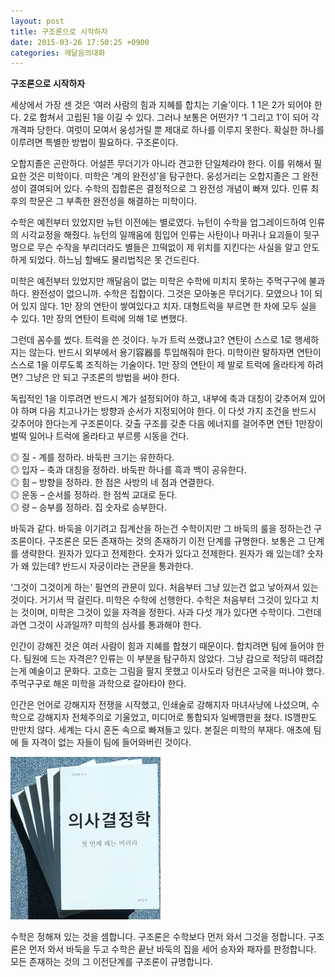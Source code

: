 ```yaml
---
layout: post
title: 구조론으로 시작하자
date: 2015-03-26 17:50:25 +0900
categories: 깨달음의대화
---
```

**구조론으로 시작하자** 


  


세상에서 가장 센 것은 ‘여러 사람의 힘과 지혜를 합치는 기술’이다. 1 1은 2가 되어야 한다. 2로 합쳐서 고립된 1을 이길 수 있다. 그러나 보통은 어떤가? ‘1 그리고 1’이 되어 각개격파 당한다. 여럿이 모여서 웅성거릴 뿐 제대로 하나를 이루지 못한다. 확실한 하나를 이루려면 특별한 방법이 필요하다. 구조론이다. 


  


오합지졸은 곤란하다. 어설픈 무더기가 아니라 견고한 단일체라야 한다. 이를 위해서 필요한 것은 미학이다. 미학은 ‘계의 완전성’을 탐구한다. 웅성거리는 오합지졸은 그 완전성이 결여되어 있다. 수학의 집합론은 결정적으로 그 완전성 개념이 빠져 있다. 인류 최후의 학문은 그 부족한 완전성을 해결하는 미학이다. 


  


수학은 예전부터 있었지만 뉴턴 이전에는 별로였다. 뉴턴이 수학을 업그레이드하여 인류의 시각교정을 해줬다. 뉴턴의 일깨움에 힘입어 인류는 사탄이나 마귀나 요괴들이 뒷구멍으로 무슨 수작을 부리더라도 별들은 끄떡없이 제 위치를 지킨다는 사실을 알고 안도하게 되었다. 하느님 할배도 물리법칙은 못 건드린다. 


  


미학은 예전부터 있었지만 깨달음이 없는 미학은 수학에 미치지 못하는 주먹구구에 불과하다. 완전성이 없으니까. 수학은 집합이다. 그것은 모아놓은 무더기다. 모였으나 1이 되어 있지 않다. 1만 장의 연탄이 쌓여있다고 치자. 대형트럭을 부르면 한 차에 모두 실을 수 있다. 1만 장의 연탄이 트럭에 의해 1로 변했다. 


  


그런데 꼼수를 썼다. 트럭을 쓴 것이다. 누가 트럭 쓰랬냐고? 연탄이 스스로 1로 행세하지는 않는다. 반드시 외부에서 용기容器를 투입해줘야 한다. 미학이란 말하자면 연탄이 스스로 1을 이루도록 조직하는 기술이다. 1만 장의 연탄이 제 발로 트럭에 올라타게 하려면? 그냥은 안 되고 구조론의 방법을 써야 한다. 


  


독립적인 1을 이루려면 반드시 계가 설정되어야 하고, 내부에 축과 대칭이 갖추어져 있어야 하며 다음 치고나가는 방향과 순서가 지정되어야 한다. 이 다섯 가지 조건을 반드시 갖추어야 한다는게 구조론이다. 갖출 구조를 갖춘 다음 에너지를 걸어주면 연탄 1만장이 벌떡 일어나 트럭에 올라타고 부르릉 시동을 건다. 


  


◎ 질 - 계를 정하라. 바둑판 크기는 유한하다.     
◎ 입자 – 축과 대칭을 정하라. 바둑판 하나를 흑과 백이 공유한다.     
◎ 힘 – 방향을 정하라. 한 점은 사방의 네 점과 연결한다.     
◎ 운동 – 순서를 정하라. 한 점씩 교대로 둔다.     
◎ 량 – 승부를 정하라. 집 숫자로 승부한다. 


  


바둑과 같다. 바둑을 이기려고 집계산을 하는건 수학이지만 그 바둑의 룰을 정하는건 구조론이다. 구조론은 모든 존재하는 것의 존재하기 이전 단계를 규명한다. 보통은 그 단계를 생략한다. 원자가 있다고 전제한다. 숫자가 있다고 전제한다. 원자가 왜 있는데? 숫자가 왜 있는데? 반드시 자궁이라는 관문을 통과한다. 


  


‘그것이 그것이게 하는’ 필연의 관문이 있다. 처음부터 그냥 있는건 없고 낳아져서 있는 것이다. 거기서 딱 걸린다. 미학은 수학에 선행한다. 수학은 처음부터 그것이 있다고 치는 것이며, 미학은 그것이 있을 자격을 정한다. 사과 다섯 개가 있다면 수학이다. 그런데 과연 그것이 사과일까? 미학의 심사를 통과해야 한다. 


  


인간이 강해진 것은 여러 사람이 힘과 지혜를 합쳤기 때문이다. 합치려면 팀에 들어야 한다. 팀원에 드는 자격은? 인류는 이 부분을 탐구하지 않았다. 그냥 감으로 적당히 때려잡는게 예술이고 문화다. 고흐는 그림을 팔지 못했고 이사도라 덩컨은 고국을 떠나야 했다. 주먹구구로 해온 미학을 과학으로 갈아타야 한다. 


  


인간은 언어로 강해지자 전쟁을 시작했고, 인쇄술로 강해지자 마녀사냥에 나섰으며, 수학으로 강해지자 전체주의로 기울었고, 미디어로 통합되자 일베깽판을 쳤다. IS깽판도 만만치 않다. 세계는 다시 혼돈 속으로 빠져들고 있다. 본질은 미학의 부재다. 애초에 팀에 들 자격이 없는 자들이 팀에 들어와버린 것이다. 

  


  


 <img alt="199.JPG" src="files/attach/images/198/446/576/199.JPG" width="240" height="260" />

  


수학은 정해져 있는 것을 셈합니다. 구조론은 수학보다 먼저 와서 그것을 정합니다. 구조론은 먼저 와서 바둑을 두고 수학은 끝난 바둑의 집을 세어 승자와 패자를 판정합니다. 모든 존재하는 것의 그 이전단계를 구조론이 규명합니다.